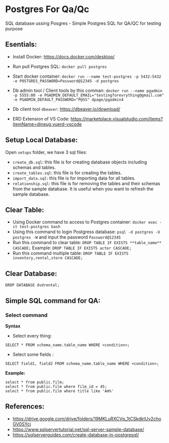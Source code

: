 # Postgres For Qa/Qc

SQL database ussing Posgres - Simple Postgres  SQL for QA/QC for testing purpose

## Esentials:

- Install Docker: https://docs.docker.com/desktop/
- Run pull Postgres SQL: `docker pull postgres`
- Start docker container: `docker run --name test-postgres -p 5432:5432 -e POSTGRES_PASSWORD=Password@12345 -d postgres`
- Db admin tool / Client tools by this comman:  `docker run --name pgadmin -p 5555:80 -e PGADMIN_DEFAULT_EMAIL="testingforevrything@gmail.com" -e PGADMIN_DEFAULT_PASSWORD="P@SS" dpage/pgadmin4`
- Db client tool `dbeaver`: https://dbeaver.io/download/

- ERD Extension of VS Code: https://marketplace.visualstudio.com/items?itemName=dineug.vuerd-vscode

## Setup Local Database:
Open `setups` folder, we have 3 sql files:

- `create_db.sql`: this file is for creating database objects including schemas and tables.
- `create_tables.sql`: this file is for creating the tables.
- `import_data.sql`: this file is for importing data for all tables.
- `relationship.sql`: this file is for removing the tables and their schemas from the sample database. It is useful when you want to refresh the sample database.



## Clear Table:
- Using Docker command to access to Postgres container: `docker exec -it test-postgres bash`
- Using this command to login Postgress database: `psql -d postgres -U  postgres -W` and input the password `Password@12345`
- Run this command to clear table: `DROP TABLE IF EXISTS **table_name** CASCADE;`
Example: `DROP TABLE IF EXISTS actor CASCADE;`
- Run this command multiple table: `DROP TABLE IF EXISTS inventory,rental,store CASCADE;`

## Clear Database:

`DROP DATABASE dvdrental;`

## Simple SQL command for QA:

### Select command

**Syntax**

- Select every thing:

```SELECT * FROM schema_name.table_name WHERE <condition>;```

- Select some fields :

```SELECT field1, field2 FROM schema_name.table_name WHERE <condition>;```

**Example:** 
```
select * from public.film;
select * from public.film where film_id = 45;
select * from public.film where title like 'Am%'
```


## References:
- https://drive.google.com/drive/folders/19MKLuRXCVp_1tCSkdktUy2choGV0SYcj
- https://www.sqlservertutorial.net/sql-server-sample-database/
- https://sqlserverguides.com/create-database-in-postgresql/
